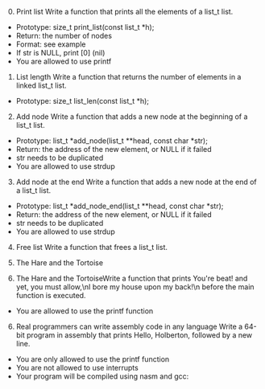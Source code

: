 0. Print list
Write a function that prints all the elements of a list_t list.

- Prototype: size_t print_list(const list_t *h);
- Return: the number of nodes
- Format: see example
- If str is NULL, print [0] (nil)
- You are allowed to use printf

1. List length
Write a function that returns the number of elements in a linked list_t list.

- Prototype: size_t list_len(const list_t *h);

2. Add node
Write a function that adds a new node at the beginning of a list_t list.

- Prototype: list_t *add_node(list_t **head, const char *str);
- Return: the address of the new element, or NULL if it failed
- str needs to be duplicated
- You are allowed to use strdup

3. Add node at the end 
Write a function that adds a new node at the end of a list_t list.

- Prototype: list_t *add_node_end(list_t **head, const char *str);
- Return: the address of the new element, or NULL if it failed
- str needs to be duplicated
- You are allowed to use strdup

4. Free list 
Write a function that frees a list_t list.

5. The Hare and the Tortoise
5. The Hare and the TortoiseWrite a function that prints You're beat! and yet, you must allow,\nI bore my house upon my back!\n before the main function is executed.

- You are allowed to use the printf function

6. Real programmers can write assembly code in any language 
Write a 64-bit program in assembly that prints Hello, Holberton, followed by a new line.

- You are only allowed to use the printf function
- You are not allowed to use interrupts
- Your program will be compiled using nasm and gcc:



